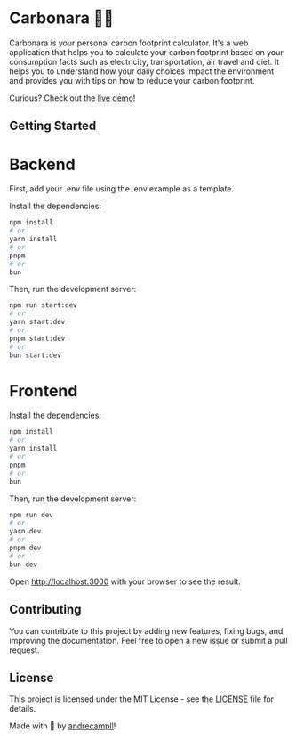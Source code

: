 # Carbonara 🍝🍃
Carbonara is your personal carbon footprint calculator. It's a web application that helps you to calculate your carbon footprint based on your consumption facts such as electricity, transportation, air travel and diet. It helps you to understand how your daily choices impact the environment and provides you with tips on how to reduce your carbon footprint.

Curious? Check out the [live demo](https://carbonara-jet.vercel.app/)!

## Getting Started
# Backend
First, add your .env file using the .env.example as a template.

Install the dependencies:

```bash
npm install
# or
yarn install
# or
pnpm
# or
bun
```

Then, run the development server:

```bash
npm run start:dev
# or
yarn start:dev
# or
pnpm start:dev
# or
bun start:dev
```

# Frontend
Install the dependencies:

```bash
npm install
# or
yarn install
# or
pnpm
# or
bun
```

Then, run the development server:

```bash
npm run dev
# or
yarn dev
# or
pnpm dev
# or
bun dev
```

Open [http://localhost:3000](http://localhost:3000) with your browser to see the result.

## Contributing

You can contribute to this project by adding new features, fixing bugs, and improving the documentation. Feel free to open a new issue or submit a pull request.

## License
This project is licensed under the MIT License - see the [LICENSE](./LICENSE) file for details.

Made with 💜 by [andrecampll](https://github.com/andrecampll)!
